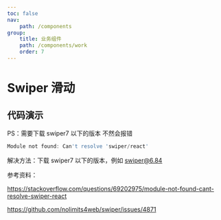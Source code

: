 ```yaml
---
toc: false
nav:
    path: /components
group:
    title: 业务组件
    path: /components/work
    order: 7
---
```


# Swiper 滑动

## 代码演示

<!-- <code src="./demo/index.tsx"></code> -->

PS：需要下载 swiper7 以下的版本
不然会报错

```javascript
Module not found: Can't resolve 'swiper/react'
```

解决方法：下载 swiper7 以下的版本，例如 swiper@6.84

参考资料：

https://stackoverflow.com/questions/69202975/module-not-found-cant-resolve-swiper-react

https://github.com/nolimits4web/swiper/issues/4871
